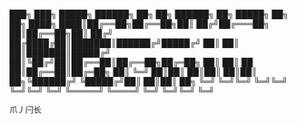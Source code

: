 
███╗   ███╗ █████╗ ██████╗ ██╗  ██╗ ██████╗          ██╗ █████╗ ██╗  ██╗
████╗ ████║██╔══██╗██╔══██╗██║ ██╔╝██╔═══██╗         ██║██╔══██╗██║ ██╔╝
██╔████╔██║███████║██████╔╝█████╔╝ ██║   ██║         ██║███████║█████╔╝ 
██║╚██╔╝██║██╔══██║██╔══██╗██╔═██╗ ██║   ██║    ██   ██║██╔══██║██╔═██╗ 
██║ ╚═╝ ██║██║  ██║██║  ██║██║  ██╗╚██████╔╝    ╚█████╔╝██║  ██║██║  ██╗
╚═╝     ╚═╝╚═╝  ╚═╝╚═╝  ╚═╝╚═╝  ╚═╝ ╚═════╝      ╚════╝ ╚═╝  ╚═╝╚═╝  ╚═╝



爪丿闩长

